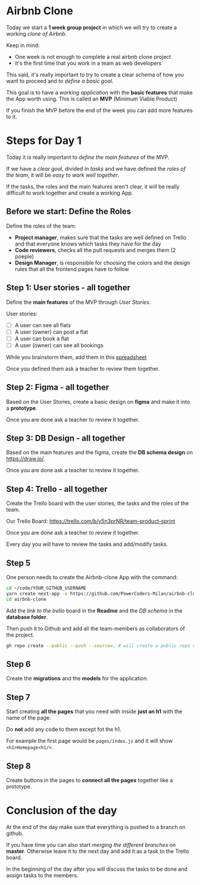 # Airbnb Clone

Today we start a **1 week group project** in which we will try to create a working *clone of Airbnb*.

Keep in mind:
- One week is not enough to complete a real airbnb clone project
- it's the first time that you work in a team as web developers

This said, it's really important to try to create a clear schema of how you want to proceed and to *define a basic goal*.

This goal is to have a *working application* with the **basic features** that make the App worth using. This is called an **MVP** (Minimum Viable Product)

If you finish the MVP before the end of the week you can add more features to it.

# Steps for Day 1

Today it is really important to *define the main features* of the MVP.

If we have a *clear goal*, divided in *tasks* and we have defined the *roles of the team*, it will be *easy to work well together*.

If the tasks, the roles and the main features aren't clear, it will be really difficult to work together and create a working App.

## Before we start: Define the Roles

Define the roles of the team:

- **Project manager**, makes sure that the tasks are well defined on Trello and that everyone knows which tasks they have for the day
- **Code reviewers**, checks all the pull requests and merges them (2 poeple)
- **Design Manager**, is responsible for choosing the colors and the design rules that all the frontend pages have to follow

## Step 1: User stories - all together

Define the **main features** of the MVP through *User Stories*.

User stories:
- [ ] A user can see all flats
- [ ] A user (owner) can post a flat
- [ ] A user can book a flat
- [ ] A user (owner) can see all bookings

While you brainstorm them, add them in this [spreadsheet](https://docs.google.com/spreadsheets/d/1ZNoi2V8uFD_LU0BCaTMZ6tTHmiF45AOOfwYZfkYLSoQ/edit?usp=sharing)

Once you defined them ask a teacher to review them together.

## Step 2: Figma - all together

Based on the User Stories, create a basic design on **figma** and make it into a **prototype**.

Once you are done ask a teacher to review it together.

## Step 3: DB Design - all together

Based on the main features and the figma, create the **DB schema design** on https://draw.io/.

Once you are done ask a teacher to review it together.

## Step 4: Trello - all together

Create the Trello board with the user stories, the tasks and the roles of the team.

Our Trello Board: https://trello.com/b/y5n3prNR/team-product-sprint

Once you are done ask a teacher to review it together.

Every day you will have to review the tasks and add/modify tasks.

## Step 5

One person needs to create the Airbnb-clone App with the command:

```bash
cd ~/code/YOUR_GITHUB_USERNAME
yarn create next-app -e https://github.com/PowerCoders-Milan/airbnb-clone airbnb-clone
cd airbnb-clone
```

Add the *link to the trello* board in the **Readme** and the *DB schema* in the **database folder**.

Then push it to Github and add all the team-members as collaborators of the project.

```bash
gh repo create --public --push --source=. # will create a public repo on GitHub
```


## Step 6

Create the **migrations** and the **models** for the application.

## Step 7

Start creating **all the pages** that you need with inside **just an h1** with the name of the page.

Do **not** add any code to them except fot the h1.

For example the first page would be `pages/index.js` and it will show `<h1>Homepage<h1/>`.

## Step 8

Create buttons in the pages to **connect all the pages** together like a prototype.

# Conclusion of the day

At the end of the day make sure that everything is pushed to a branch on github.

If you have time you can also start *merging the different branches* on **master**. Otherwise leave it to the next day and add it as a task to the Trello board.

In the beginning of the day after you will discuss the tasks to be done and assign tasks to the members.
